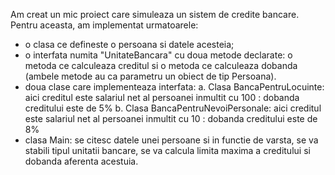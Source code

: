 Am creat un mic proiect care simuleaza un sistem de credite bancare. Pentru aceasta, am implementat urmatoarele: 
- o clasa ce defineste o persoana si datele acesteia;
- o interfata numita "UnitateBancara" cu doua metode declarate: o metoda ce calculeaza creditul si o metoda ce calculeaza dobanda (ambele metode au ca parametru un obiect de tip Persoana).
- doua clase care implementeaza interfata: 
	a. Clasa BancaPentruLocuinte: aici creditul este salariul net al persoanei inmultit cu 100
								: dobanda creditului este de 5%
	b. Clasa BancaPentruNevoiPersonale: aici creditul este salariul net al persoanei inmultit cu 10
									  : dobanda creditului este de 8%
- clasa Main: se citesc datele unei persoane si in functie de varsta, se va stabili tipul unitatii bancare, se va calcula limita maxima a creditului si dobanda aferenta acestuia.
